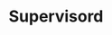 ---
title: "Supervisord"
permalink: /docs/installation/slave/supervisor
key: docs-installation-slave-supervisor
---